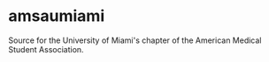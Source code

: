 amsaumiami
==========

Source for the University of Miami's chapter of the American Medical Student Association.
